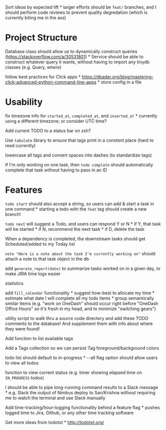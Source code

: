 Sort ideas by expected lift
    * larger efforts should be `feat/` branches, and I should perform code reviews to prevent quality degredation (which is currently biting me in the ass)


# Project Structure

Database class should allow us to dynamically construct queries (https://stackoverflow.com/a/30531801)
    * Service should be able to construct whatever query it wants, without having to import any tinydb classes (e.g. Query, where)

follow best practices for Click apps
    * https://dbader.org/blog/mastering-click-advanced-python-command-line-apps
    * store config in a file

# Usability

fix timezone info for `started_at`, `completed_at`, and `inserted_at`
    * currently using a different timezone; or consider UTC time?

Add current TODO to a status bar on zsh?

Use `tabulate` library to ensure that tags print in a constent place (hard to read currently)

lowercase all tags and convert spaces into dashes (to standardize tags)

If I'm only working on one task, then `todo complete` should automatically complete that task without having to pass in an ID

# Features

`todo start` should also accept a string, so users can add & start a task in one command
    * starting a todo with the `feat` tag should create a new branch!

`todo next` will suggest a Todo, and users can respond Y or N
    * if Y, that task will be started
    * if N, recommend the next task
    * if D, delete the task

When a dependency is completed, the downstream tasks should get Scheduled/added to my Today list

`note "Here is a note about the task I'm currently working on"` should attach a note to that task object in the db

add `generate_report(date)` to summarize tasks worked on in a given day, to make JIRA time logs easier

statistics

add `fill_calendar` functionality
    * suggest how-best to allocate my time
    * estimate what date I will complete all my todo items 
    * group semantically similar items (e.g. "work on OneDash" should occur right before "OneDash Office Hours" so it's fresh in my head, and to minimize "switching gears")

utility script to walk thru a source code directory and add these TODO comments to the database! And supplement them with info about where they were found!

Add function to list available tags

Add a Tags collection so we can persist Tag foreground/background colors

todo list should default to in-progress
        * --all flag option should allow users to view all todos

function to view current status (e.g. timer showing elapsed time on `IN_PROGRESS` todos)

I should be able to pipe long-running command results to a Slack message
    * e.g. Slack the output of Nimbus deploy to San/Krishna without requiring me to watch the terminal and use Slack manually


Add time-tracking/hour-logging functionality behind a feature flag
    * pushes logged time to Jira, Github, or any other time tracking software

Get more ideas from todotxt
    * http://todotxt.org/

